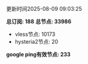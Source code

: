 更新时间2025-08-09 09:03:25

**总订阅: 188**
**总节点: 33986**
- vless节点: 10173
- hysteria2节点: 20

**google ping有效节点: 233**
